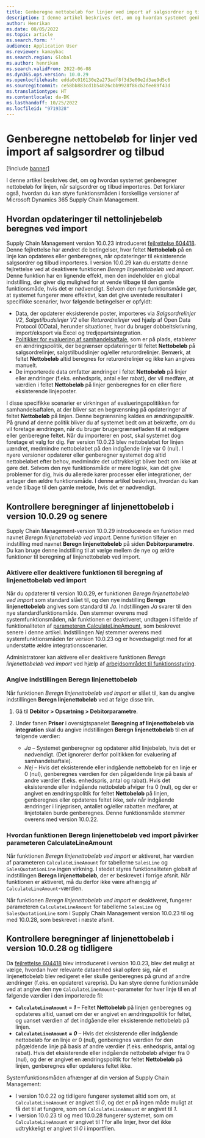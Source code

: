 ```yaml
---
title: Genberegne nettobeløb for linjer ved import af salgsordrer og tilbud
description: I denne artikel beskrives det, om og hvordan systemet genberegner nettobeløb for linjen, når salgsordrer og tilbud importeres. Det forklarer også, hvordan du kan styre funktionsmåden i forskellige versioner af Microsoft Dynamics 365 Supply Chain Management.
author: Henrikan
ms.date: 08/05/2022
ms.topic: article
ms.search.form: ''
audience: Application User
ms.reviewer: kamaybac
ms.search.region: Global
ms.author: henrikan
ms.search.validFrom: 2022-06-08
ms.dyn365.ops.version: 10.0.29
ms.openlocfilehash: edda0c016130e2a273adf8f3d3e00e2d3ae9d5c6
ms.sourcegitcommit: ce58bb883cd1b54026cbb9928f86cb2fee89f43d
ms.translationtype: HT
ms.contentlocale: da-DK
ms.lasthandoff: 10/25/2022
ms.locfileid: "9719328"
---
```

# <a name="recalculate-line-net-amounts-when-importing-sales-orders-and-quotations"></a>Genberegne nettobeløb for linjer ved import af salgsordrer og tilbud

[!include [banner](../includes/banner.md)]

I denne artikel beskrives det, om og hvordan systemet genberegner nettobeløb for linjen, når salgsordrer og tilbud importeres. Det forklarer også, hvordan du kan styre funktionsmåden i forskellige versioner af Microsoft Dynamics 365 Supply Chain Management.

## <a name="how-updates-to-net-line-amounts-are-calculated-on-import"></a>Hvordan opdateringer til nettolinjebeløb beregnes ved import

Supply Chain Management version 10.0.23 introduceret [fejlrettelse 604418](https://fix.lcs.dynamics.com/issue/results/?q=604418). Denne fejlrettelse har ændret de betingelser, hvor feltet **Nettobeløb** på en linje kan opdateres eller genberegnes, når opdateringer til eksisterende salgsordrer og tilbud importeres. I version 10.0.29 kan du erstatte denne fejlrettelse ved at deaktivere funktionen *Beregn linjenettobeløb ved import*. Denne funktion har en lignende effekt, men den indeholder en global indstilling, der giver dig mulighed for at vende tilbage til den gamle funktionsmåde, hvis det er nødvendigt. Selvom den nye funktionsmåde gør, at systemet fungerer mere effektivt, kan det give uventede resultater i specifikke scenarier, hvor følgende betingelser er opfyldt:

- Data, der opdaterer eksisterende poster, importeres via *Salgsordrelinjer V2*, *Salgstilbudslinjer V2* eller *Returordrelinjer* ved hjælp af Open Data Protocol (OData), herunder situationer, hvor du bruger dobbeltskrivning, import/eksport via Excel og tredjepartsintegration.
- [Politikker for evaluering af samhandelsaftale](/dynamicsax-2012/appuser-itpro/trade-agreement-evaluation-policies-white-paper), som er på plads, etablerer en ændringspolitik, der begrænser opdateringer til feltet **Nettobeløb** på salgsordrelinjer, salgstilbudslinjer og/eller returordrelinjer. Bemærk, at feltet **Nettobeløb** altid beregnes for returordrelinjer og ikke kan angives manuelt.
- De importerede data omfatter ændringer i feltet **Nettobeløb** på linjer eller ændringer (f.eks. enhedspris, antal eller rabat), der vil medføre, at værdien i feltet **Nettobeløb** på linjer genberegnes for en eller flere eksisterende linjeposter.

I disse specifikke scenarier er virkningen af evalueringspolitikken for samhandelsaftalen, at der bliver sat en begrænsning på opdateringer af feltet **Nettobeløb** på linjen. Denne begrænsning kaldes en *ændringspolitik*. På grund af denne politik bliver du af systemet bedt om at bekræfte, om du vil foretage ændringen, når du bruger brugergrænsefladen til at redigere eller genberegne feltet. Når du importerer en post, skal systemet dog foretage et valg for dig. Før version 10.0.23 blev nettobeløbet for linjen uændret, medmindre nettobeløbet på den indgående linje var 0 (nul). I nyere versioner opdaterer eller genberegner systemet dog altid nettobeløbet efter behov, medmindre det udtrykkeligt bliver bedt om ikke at gøre det. Selvom den nye funktionsmåde er mere logisk, kan det give problemer for dig, hvis du allerede kører processer eller integrationer, der antager den ældre funktionsmåde. I denne artikel beskrives, hvordan du kan vende tilbage til den gamle metode, hvis det er nødvendigt.

## <a name="control-calculations-of-line-net-amounts-in-versions-10029-and-later"></a>Kontrollere beregninger af linjenettobeløb i version 10.0.29 og senere

Supply Chain Management-version 10.0.29 introducerede en funktion med navnet *Beregn linjenettobeløb ved import*. Denne funktion tilføjer en indstilling med navnet **Beregn linjenettobeløb** på siden **Debitorparametre**. Du kan bruge denne indstilling til at vælge mellem de nye og ældre funktioner til beregning af linjenettobeløb ved import.

### <a name="turn-the-calculate-line-net-amount-on-import-feature-on-or-off"></a>Aktivere eller deaktivere funktionen til beregning af linjenettobeløb ved import

Når du opdaterer til version 10.0.29, er funktionen *Beregn linjenettobeløb ved import* som standard slået til, og den nye indstilling **Beregn linjenettobeløb** angives som standard til *Ja*. Indstillingen *Ja* svarer til den nye standardfunktionsmåde. Den stemmer overens med systemfunktionsmåden, når funktionen er deaktiveret, undtagen i tilfælde af funktionaliteten af [parameteren CalculateLineAmount](#CalculateLineAmount), som beskrevet senere i denne artikel. Indstillingen *Nej* stemmer overens med systemfunktionsmåden før version 10.0.23 og er hovedsageligt med for at understøtte ældre integrationsscenarier.

Administratorer kan aktivere eller deaktivere funktionen *Beregn linjenettobeløb ved import* ved hjælp af [arbejdsområdet til funktionsstyring](../../fin-ops-core/fin-ops/get-started/feature-management/feature-management-overview.md).

### <a name="set-the-calculate-line-net-amount-option"></a>Angive indstillingen Beregn linjenettobeløb

Når funktionen *Beregn linjenettobeløb ved import* er slået til, kan du angive indstillingen **Beregn linjenettobeløb** ved at følge disse trin.

1. Gå til **Debitor \> Opsætning \> Debitorparametre**.
1. Under fanen **Priser** i oversigtspanelet **Beregning af linjenettobeløb via integration** skal du angive indstillingen **Beregn linjenettobeløb** til en af følgende værdier:

    - *Ja* – Systemet genberegner og opdaterer altid linjebeløb, hvis det er nødvendigt. (Det ignorerer derfor politikken for evaluering af samhandelsaftale).
    - *Nej* – Hvis det eksisterende eller indgående nettobeløb for en linje er 0 (nul), genberegnes værdien for den pågældende linje på basis af andre værdier (f.eks. enhedspris, antal og rabat). Hvis det eksisterende eller indgående nettobeløb afviger fra 0 (nul), og der er angivet en ændringspolitik for feltet **Nettobeløb** på linjen, genberegnes eller opdateres feltet ikke, selv når indgående ændringer i linjeprisen, antallet og/eller rabatten medfører, at linjetotalen burde genberegnes. Denne funktionsmåde stemmer overens med version 10.0.22.

### <a name="how-the-calculate-line-net-amount-on-import-feature-affects-the-calculatelineamount-parameter"></a><a name="CalculateLineAmount"></a>Hvordan funktionen Beregn linjenettobeløb ved import påvirker parameteren CalculateLineAmount

Når funktionen *Beregn linjenettobeløb ved import* er aktiveret, har værdien af parameteren `CalculateLineAmount` for tabellerne `SalesLine` og `SalesQuotationLine` ingen virkning. I stedet styres funktionaliteten globalt af indstillingen **Beregn linjenettobeløb**, der er beskrevet i forrige afsnit. Når funktionen er aktiveret, må du derfor ikke være afhængig af `CalculateLineAmount`-værdien.

Når funktionen *Beregn linjenettobeløb ved import* er deaktiveret, fungerer parameteren `CalculateLineAmount` for tabellerne `SalesLine` og `SalesQuotationLine` som i Supply Chain Management version 10.0.23 til og med 10.0.28, som beskrevet i næste afsnit.

## <a name="control-line-net-amount-calculations-in-versions-10028-and-earlier"></a>Kontrollere beregninger af linjenettobeløb i version 10.0.28 og tidligere

Da [fejlrettelse 604418](https://fix.lcs.dynamics.com/issue/results/?q=604418) blev introduceret i version 10.0.23, blev det muligt at vælge, hvordan hver relevante dataenhed skal opføre sig, når et linjenettobeløb blev redigeret eller skulle genberegnes på grund af andre ændringer (f.eks. en opdateret varepris). Du kan styre denne funktionsmåde ved at angive den nye `CalculateLineAmount`-parameter for hver linje til en af følgende værdier i den importerede fil:

- **`CalculateLineAmount` = *1*** – Feltet **Nettobeløb** på linjen genberegnes og opdateres altid, uanset om der er angivet en ændringspolitik for feltet, og uanset værdien af det indgående eller eksisterende nettobeløb på linjen.
- **`CalculateLineAmount` = *0*** – Hvis det eksisterende eller indgående nettobeløb for en linje er 0 (nul), genberegnes værdien for den pågældende linje på basis af andre værdier (f.eks. enhedspris, antal og rabat). Hvis det eksisterende eller indgående nettobeløb afviger fra 0 (nul), og der er angivet en ændringspolitik for feltet **Nettobeløb** på linjen, genberegnes eller opdateres feltet ikke.  

Systemfunktionsmåden afhænger af din version af Supply Chain Management:

- I version 10.0.22 og tidligere fungerer systemet altid som om, at `CalculateLineAmount` er angivet til *0*, og det er på ingen måde muligt at få det til at fungere, som om `CalculateLineAmount` er angivet til *1*.
- I version 10.0.23 til og med 10.0.28 fungerer systemet, som om `CalculateLineAmount` er angivet til *1* for alle linjer, hvor det ikke udtrykkeligt er angivet til *0* i importfilen.
